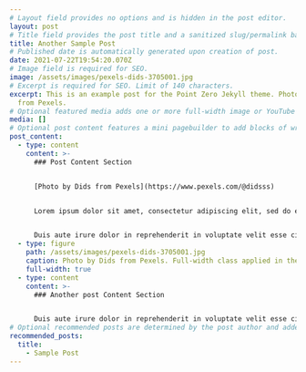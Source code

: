 ```yaml
---
# Layout field provides no options and is hidden in the post editor.
layout: post
# Title field provides the post title and a sanitized slug/permalink based on the title content. !!! Use a descriptive title and then do not change it !!!
title: Another Sample Post
# Published date is automatically generated upon creation of post.
date: 2021-07-22T19:54:20.070Z
# Image field is required for SEO.
image: /assets/images/pexels-dids-3705001.jpg
# Excerpt is required for SEO. Limit of 140 characters.
excerpt: This is an example post for the Point Zero Jekyll theme. Photo by Dids
  from Pexels.
# Optional featured media adds one or more full-width image or YouTube embeds to the top of the post.
media: []
# Optional post content features a mini pagebuilder to add blocks of written content, images, and YouTube embeds to the post. Recommended at least one instance of WYSIWYG block.
post_content:
  - type: content
    content: >-
      ### Post Content Section


      [Photo by Dids from Pexels](https://www.pexels.com/@didsss)


      Lorem ipsum dolor sit amet, consectetur adipiscing elit, sed do eiusmod tempor incididunt ut labore et dolore magna aliqua. Ut enim ad minim veniam, quis nostrud exercitation ullamco laboris nisi ut aliquip ex ea commodo consequat. 


      Duis aute irure dolor in reprehenderit in voluptate velit esse cillum dolore eu fugiat nulla pariatur. Excepteur sint occaecat cupidatat non proident, sunt in culpa qui officia deserunt mollit anim id est laborum.
  - type: figure
    path: /assets/images/pexels-dids-3705001.jpg
    caption: Photo by Dids from Pexels. Full-width class applied in the post editor.
    full-width: true
  - type: content
    content: >-
      ### Another post Content Section


      Duis aute irure dolor in reprehenderit in voluptate velit esse cillum dolore eu fugiat nulla pariatur. Excepteur sint occaecat cupidatat non proident, sunt in culpa qui officia deserunt mollit anim id est laborum.
# Optional recommended posts are determined by the post author and added here. This is good for SEO and internal linking.
recommended_posts:
  title:
    - Sample Post
---
```

